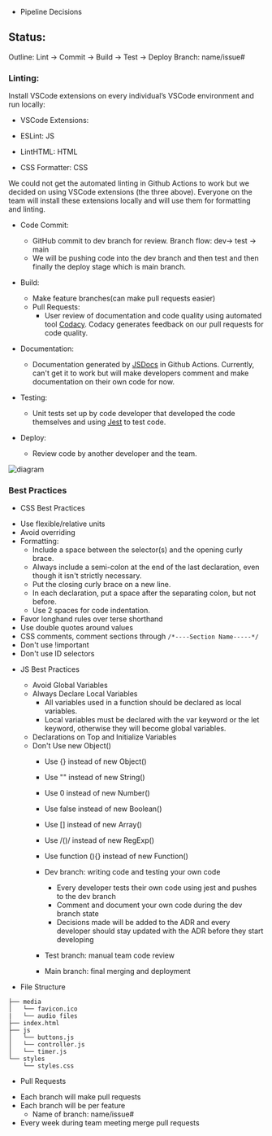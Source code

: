 * Pipeline Decisions
## Status: 
Outline: Lint -> Commit -> Build -> Test -> Deploy
Branch: name/issue#

### Linting:
Install VSCode extensions on every individual’s VSCode environment and run locally:

 - VSCode Extensions:

 - ESLint: JS

 - LintHTML: HTML

 - CSS Formatter: CSS

We could not get the automated linting in Github Actions to work but we decided on using VSCode extensions (the three above). Everyone on the team will install these extensions locally and will use them for formatting and linting.

- Code Commit: 
  - GitHub commit to dev branch for review. Branch flow: dev-> test -> main
  - We will be pushing code into the dev branch and then test and then finally the deploy stage which is main branch.

- Build:
  - Make feature branches(can make pull requests easier)
  - Pull Requests:
    -  User review of documentation and code quality using automated tool [Codacy](https://www.codacy.com/product). Codacy generates feedback on our pull requests for code quality.

- Documentation:
  - Documentation generated by [JSDocs](https://jsdoc.app/) in Github Actions. Currently, can't get it to work but will make developers comment and make documentation on their own code for now.

- Testing:
  - Unit tests set up by code developer that developed the code themselves and using [Jest](https://jestjs.io/) to test code.

- Deploy:
  - Review code by another developer and the team.

![diagram](https://github.com/emmorris1100/cse110-w21-group32/blob/main/specs/sys_diagrams/Splice%20-%20CI_CD%20Pipeline.jpg)

 
### Best Practices

* CSS Best Practices
 - Use flexible/relative units
 - Avoid overriding
 - Formatting:
   - Include a space between the selector(s) and the opening curly brace.
   - Always include a semi-colon at the end of the last declaration, even though it isn't strictly necessary.
   - Put the closing curly brace on a new line.
   - In each declaration, put a space after the separating colon, but not before.
   - Use 2 spaces for code indentation.
 - Favor longhand rules over terse shorthand
 - Use double quotes around values
 - CSS comments, comment sections through ```/*----Section Name-----*/```
 - Don't use !important
 - Don't use ID selectors
 
 
* JS Best Practices
  - Avoid Global Variables
  - Always Declare Local Variables
    - All variables used in a function should be declared as local variables.
    - Local variables must be declared with the var keyword or the let keyword, otherwise they will become global variables.
  - Declarations on Top and Initialize Variables
  - Don't Use new Object()
    - Use {} instead of new Object()
    - Use "" instead of new String()
    - Use 0 instead of new Number()
    - Use false instead of new Boolean()
    - Use [] instead of new Array()
    - Use /()/ instead of new RegExp()
    - Use function (){} instead of new Function()
    
    
    - Dev branch: writing code and testing your own code
      - Every developer tests their own code using jest and pushes to the dev branch
      - Comment and document your own code during the dev branch state
      - Decisions made will be added to the ADR and every developer should stay updated with the ADR before they start developing
    - Test branch: manual team code review
    - Main branch: final merging and deployment

* File Structure
``` .
├── media
│   └── favicon.ico
|   └── audio files
├── index.html
├── js
│   └── buttons.js
│   └── controller.js
│   └── timer.js
└── styles
    └── styles.css
```
    
* Pull Requests
- Each branch will make pull requests
- Each branch will be per feature
  - Name of branch: name/issue#
- Every week during team meeting merge pull requests
    
